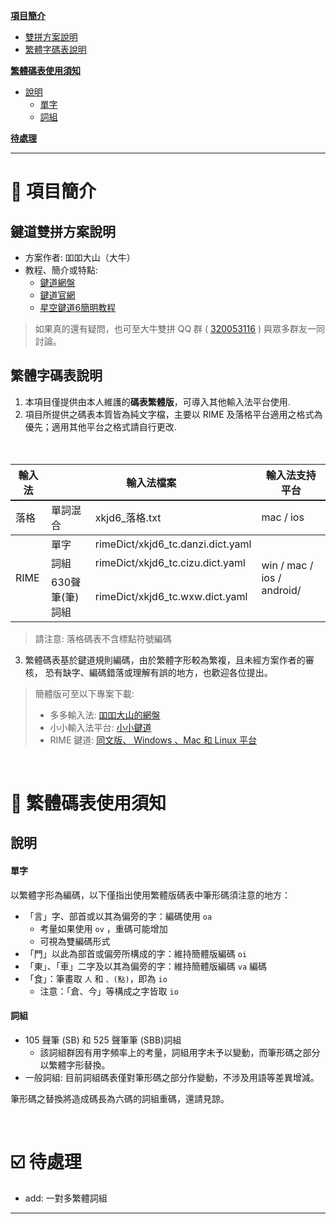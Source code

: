 
[**項目簡介**](#title-1)
- [雙拼方案說明](#title-1.1)
- [繁體字碼表說明](#title-1.2)

[**繁體碼表使用須知**](#title-2) 
- [說明](#title-2.1)
    - [單字](#title-2.1.1)
    - [詞組](#title-2.1.2)

[**待處理**](#title-3)

---

<a name="title-1"></a>

# :bookmark: 項目簡介

<a name="title-1.1"></a>
## 鍵道雙拼方案說明

- 方案作者: 吅吅大山（大牛）
- 教程、簡介或特點:
  - [鍵道網盤][ys168]
  - [鍵道官網](https://xkjd.coding.me/)
  - [星空鍵道6簡明教程][thxnder_help]
 
> 如果真的還有疑問，也可至大牛雙拼 QQ 群 ( [320053116](https://jq.qq.com/?_wv=1027&k=5sTEYIQ) )
> 與眾多群友一同討論。

<a name="title-1.2"></a>
## 繁體字碼表說明
 
1. 本項目僅提供由本人維護的**碼表繁體版**，可導入其他輸入法平台使用.
2. 項目所提供之碼表本質皆為純文字檔，主要以 RIME 及落格平台適用之格式為優先；適用其他平台之格式請自行更改.
<table>
  <colgroup>
    <col style="border-right:1px hidden">
  </colgroup>
  <tr style='border-bottom:solid 2px;'>
  　<th align="center" valign="center">輸入法</th>
  　<th align="center" valign="center" colspan=2>輸入法檔案</th>
  　<th align="center" valign="center">輸入法支持平台</th>
  <colgroup>
    <col style="border-right:1px hidden">
  </colgroup>
　<tr>
  　<td>落格</td>
    <td>單詞混合</td>
    <td>xkjd6_落格.txt</td>
    <td>mac / ios</td>
　</tr>
  <colgroup>
    <col style="border-right:1px hidden">
    </colgroup>
<tr style='border-bottom:2px hidden;'>
  　<td rowspan="3">RIME</td>
  　<td>單字</td>
  　<td>rimeDict/xkjd6_tc.danzi.dict.yaml</td>
  　<td rowspan="3">win / mac / ios / android/</td>
　</tr>
　<tr>
  　<td>詞組</td>
  　<td>rimeDict/xkjd6_tc.cizu.dict.yaml</td>
　</tr>
<tr>
  　<td>630聲筆(筆)詞組</td>
  　<td>rimeDict/xkjd6_tc.wxw.dict.yaml</td>
　</tr>
</table>

> 請注意: 落格碼表不含標點符號編碼

3. 繁體碼表基於鍵道規則編碼，由於繁體字形較為繁複，且未經方案作者的審核，
恐有缺字、編碼錯落或理解有誤的地方，也歡迎各位提出。

> 簡體版可至以下專案下載:
> - 多多輸入法: [吅吅大山的網盤][ys168]
> - 小小輸入法平台: [小小鍵道][thxnder]
> - RIME 鍵道: [同文版、 Windows 、Mac 和 Linux 平台][Rime_JD]

<br>

<a name="title-2"></a>
# :memo: 繁體碼表使用須知

<a name="title-2.1"></a>
## 說明

<a name="title-2.1.1"></a>
#### 單字

以繁體字形為編碼，以下僅指出使用繁體版碼表中筆形碼須注意的地方：  
 
  - 「言」字、部首或以其為偏旁的字：編碼使用 `oa`
    - 考量如果使用 `ov` ，重碼可能增加
    - 可視為雙編碼形式
  - 「門」以此為部首或偏旁所構成的字：維持簡體版編碼 `oi`
  - 「東」、「車」二字及以其為偏旁的字：維持簡體版編碼 `va` 編碼
  - 「食」：筆畫取 `人` 和 `、(點)`，即為 `io`
    - 注意：「倉、今」等構成之字皆取 `io`

<a name="title-2.1.2"></a>
#### 詞組

  - 105 聲筆 (SB) 和 525 聲筆筆 (SBB)詞組
    - 該詞組群因有用字頻率上的考量，詞組用字未予以變動，而筆形碼之部分以繁體字形替換。
  - 一般詞組: 目前詞組碼表僅對筆形碼之部分作變動，不涉及用語等差異增減。

筆形碼之替換將造成碼長為六碼的詞組重碼，還請見諒。


<br>

<a name="title-3"></a>
# :ballot_box_with_check:  待處理

- add: 一對多繁體詞組

---
<!-- # 版權聲明 -->
<!--  -->
<!-- 「星空键道6.0」作者：[**吅吅大山（大牛）**](https://xkjd.coding.me/)   -->
<!-- 「RIME键道」维护者：[**倾书（Qshu）**][Rime_JD]   -->
<!-- 「小小键道」维护者：[**thXnder**](https://gitee.com/thxnder/xxjd) -->



[ys168]: http://daniushuangpin.ys168.com/
[Rime_JD]: https://gitee.com/nshu/Rime_JD
[thxnder]: https://gitee.com/thxnder/xxjd
[official_help]: https://xkjd.coding.me/doc/
[thxnder_help]: https://gitee.com/thxnder/xxjd/wikis/pages?title=Home
